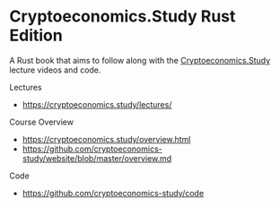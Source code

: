 # Cryptoeconomics.Study Rust Edition
A Rust book that aims to follow along with the [Cryptoeconomics.Study](https://cryptoeconomics.study) lecture videos and code.

Lectures
- https://cryptoeconomics.study/lectures/

Course Overview
- https://cryptoeconomics.study/overview.html
- https://github.com/cryptoeconomics-study/website/blob/master/overview.md

Code
- https://github.com/cryptoeconomics-study/code

